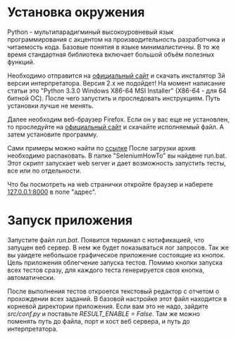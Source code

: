 Установка окружения
===================

Python - мультипарадигминый высокоуровневый язык программирования
с акцентом на производительность разработчика и читаемость кода. Базовые понятия в языке минималистичны.
В то же время стандартная библиотека включает большой объём полезных функций.

Необходимо отправится на [официальный сайт](http://www.python.org/download/)
и скачать инсталятор 3й версии интерпретатора. Версия 2.х не подойдет!
На момент написание статьи это "Python 3.3.0 Windows X86-64 MSI Installer" (X86-64 - для 64 битной ОС).
После чего запустить и проследовать инструкциям. Путь установки лучше не менять.

Далее необходим веб-браузер Firefox. Если он у вас еще не установлен,
то проследуйте на [официальный сайт](http://www.mozilla.org/ru/firefox/new/) и скачайте исполняемый файл.
А затем установите программу.

Сами примеры можно найти по [ссылке](http://hg.isudo.ru/Institute/SeleniumHowTo/archive/tip.zip)
После загрузки архив необходимо распаковать. В папке "SeleniumHowTo" вы найдене run.bat.
Этот скрипт запускает web server и дает возможность запустить тесты, все или по отдельности.

Что бы посмотреть на web странички откройте браузер и наберете [127.0.0.1:8000](http://127.0.0.1:8000/) в поле "адрес".


Запуск приложения
=================

Запустите файл *run.bat*. Появится терминал с нотификацией, что запущен веб сервер.
В нем же будет показываться лог запросов. Так же вы уаидете небольшое графическое приложение состоящие из  кнопок.
Цель приложения облегчение запуска тестов. Помимо кнопки запуска всех тестов сразу,
для каждого теста генерируется своя кнопка, автоматически.

После выполнения тестов откроется текстовый редактор с отчетом о прохождении всех заданий.
В базовой настройке этот файл находится в корневой директории приложения.
Если вам это не надо, зайдите *src/conf.py* и поставьте *RESULT_ENABLE = False*.
Там же можно поменять путь до файла, порт и хост веб сервера, и путь до интерпретатора.